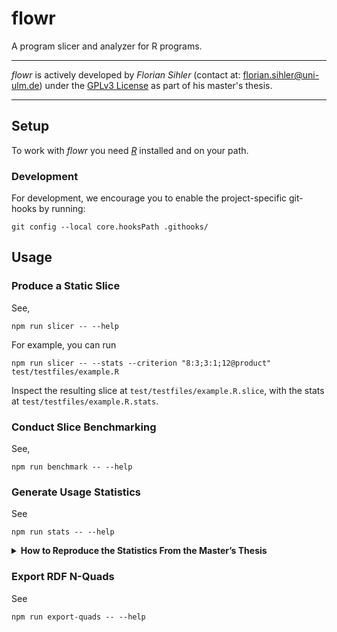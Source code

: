 # flowr



A program slicer and analyzer for R programs.

----

*flowr* is actively developed by *Florian Sihler* (contact at: <florian.sihler@uni-ulm.de>) under the 
[GPLv3 License](LICENSE) as part of his master's thesis.

----


## Setup

To work with *flowr* you need [*R*](https://www.r-project.org/) installed and on your path.

### Development

For development, we encourage you to enable the project-specific git-hooks by running:

```shell
git config --local core.hooksPath .githooks/
```


## Usage

### Produce a Static Slice

See,

```shell
npm run slicer -- --help 
```

For example, you can run

```shell
npm run slicer -- --stats --criterion "8:3;3:1;12@product" test/testfiles/example.R
```

Inspect the resulting slice at `test/testfiles/example.R.slice`, with the stats at
`test/testfiles/example.R.stats`.

### Conduct Slice Benchmarking

See,

```shell
npm run benchmark -- --help 
```


### Generate Usage Statistics

See

```shell
npm run stats -- --help 
```


<details>

<summary>  <b> How to Reproduce the Statistics From the Master’s Thesis </b> </summary>

Each step assumes, that you start in the root directory of this repository. You need a working installation of *R* and *npm*.
This mainly describes how to extract the statistics from the CRAN package sources, however, starting from step 3,
the steps are basically the same and only differ in the paths that have to be supplied (the social science sources are attached alongside the [master's thesis release](https://github.com/Code-Inspect/flowr/releases/tag/v1.0.0)).

1. If you want to **update** the set of packages, use the [scripts/top-downloads.R](scripts/top-downloads.R) script and potentially modify the package limit by setting `N` to a different value.
The (sorted) results should be versioned and can be found in [scripts/top-r-downloads.txt](scripts/top-r-downloads.txt).
    ```shell
    cd scripts/ && Rscript top-downloads.R
    ```

2. If you haven't done so already, or updated the package list in the previous step, **download** the package sources.
   For this, you can use the [scripts/download-top-pkg-sources.R](scripts/download-top-pkg-sources.R) script.
   But **make sure**, that you set the `to` variable to the output path you want.
   ```shell
    cd scripts/ Rscript download-top-pkg-sources.R
   ```
   Downloading and extracting the sources can take a while.

3. Make sure you have the latest version of the *flowr* package installed.
   ```shell
   npm install
   ```

4. Now you can run the statistics program on the downloaded sources.
   You can do this in two ways (check `npm run stats -- --help ` for more information). 
   In any case, the extraction may take a long time, so be prepared for that!
   Furthermore, you may want to store the output of the tool as it provides additional information.

   * **On the complete folder**
       ```shell
       npm run stats -- --input <location-of-source folders> --output-dir <output-dir>
       ```
       If you left the `to` variable in the previous step at its default value, you may want something like this:
       ```shell
       npm run stats -- --input "${HOME}/r-pkg-sources/" --output-dir "./statistics-out/cran-500"
       ```
   
   * **On a folder subset**\
     You may very well have downloaded all or more package sources than you want to analyze.
     The [scripts/extract-top-stats.sh](scripts/extract-top-stats.sh) shell script may help selecting a subset of packages.

   Theoretically, you should be able to stop the extraction at any time and still get usable information with the next step,
   of course limited to only those files that have been processed so far. 

5. Afterward, your output folder should contain several folders with the recorded stats of all extracted features.
   To make sense of them, you need to use the post-processor, which prints the summarized information to the command-line:
   ```shell
   npm run stats -- --post-process "./statistics-out/cran-500" --no-ansi > "./statistics-out/cran-500/cran-500-summary.log"
   ```
   Additionally, the post-processor will create `.dat` files for several (sub-)features which contains histogram information.
   Depending on the size of the sources, you may want to 
   
   * increase the heap-size of node (`export NODE_OPTIONS=--max_old_space_size=8192`).
   * limit the features to be analyzed by using the `--features` option.

    By default, the post-processing will limit the histograms to the top 50 values, because who needs more histograms?!   
    
</details>

### Export RDF N-Quads

See

```shell
npm run export-quads -- --help 
```

